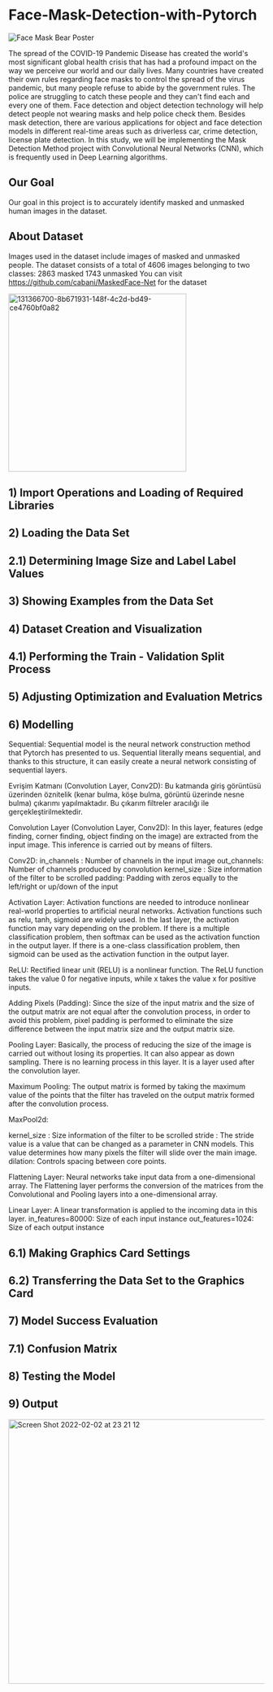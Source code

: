 # Face-Mask-Detection-with-Pytorch

![Face Mask Bear Poster](https://user-images.githubusercontent.com/45899874/157345720-e5d60681-3bb8-4e0b-93c1-5ffb20387a95.png)


The spread of the COVID-19 Pandemic Disease has created the world's most significant global health crisis that has had a profound impact on the way we perceive our world and our daily lives. Many countries have created their own rules regarding face masks to control the spread of the virus pandemic, but many people refuse to abide by the government rules. The police are struggling to catch these people and they can't find each and every one of them. Face detection and object detection technology will help detect people not wearing masks and help police check them. Besides mask detection, there are various applications for object and face detection models in different real-time areas such as driverless car, crime detection, license plate detection. In this study, we will be implementing the Mask Detection Method project with Convolutional Neural Networks (CNN), which is frequently used in Deep Learning algorithms.
## Our Goal
Our goal in this project is to accurately identify masked and unmasked human images in the dataset.
## About Dataset
Images used in the dataset include images of masked and unmasked people. The dataset consists of a total of 4606 images belonging to two classes:
2863 masked
1743 unmasked
You can visit https://github.com/cabani/MaskedFace-Net for the dataset

<img width="350" alt="131366700-8b671931-148f-4c2d-bd49-ce4760bf0a82" src="https://user-images.githubusercontent.com/45899874/152232000-89e3ba1c-f7a0-4f13-adff-a0406f6cf7f2.png">

## 1) Import Operations and Loading of Required Libraries
## 2) Loading the Data Set
## 2.1) Determining Image Size and Label Label Values
## 3) Showing Examples from the Data Set
## 4) Dataset Creation and Visualization
## 4.1) Performing the Train - Validation Split Process
## 5) Adjusting Optimization and Evaluation Metrics
## 6) Modelling
Sequential: Sequential model is the neural network construction method that Pytorch has presented to us. Sequential literally means sequential, and thanks to this structure, it can easily create a neural network consisting of sequential layers.

Evrişim Katmanı (Convolution Layer, Conv2D): Bu katmanda giriş görüntüsü üzerinden öznitelik (kenar bulma, köşe bulma, görüntü üzerinde nesne bulma) çıkarımı yapılmaktadır. Bu çıkarım filtreler aracılığı ile gerçekleştirilmektedir.

Convolution Layer (Convolution Layer, Conv2D): In this layer, features (edge finding, corner finding, object finding on the image) are extracted from the input image. This inference is carried out by means of filters.

Conv2D:
in_channels : Number of channels in the input image
out_channels: Number of channels produced by convolution
kernel_size : Size information of the filter to be scrolled
padding: Padding with zeros equally to the left/right or up/down of the input

Activation Layer: Activation functions are needed to introduce nonlinear real-world properties to artificial neural networks. Activation functions such as relu, tanh, sigmoid are widely used. In the last layer, the activation function may vary depending on the problem. If there is a multiple classification problem, then softmax can be used as the activation function in the output layer. If there is a one-class classification problem, then sigmoid can be used as the activation function in the output layer.

ReLU: Rectified linear unit (RELU) is a nonlinear function. The ReLU function takes the value 0 for negative inputs, while x takes the value x for positive inputs.

Adding Pixels (Padding): Since the size of the input matrix and the size of the output matrix are not equal after the convolution process, in order to avoid this problem, pixel padding is performed to eliminate the size difference between the input matrix size and the output matrix size.

Pooling Layer: Basically, the process of reducing the size of the image is carried out without losing its properties. It can also appear as down sampling. There is no learning process in this layer. It is a layer used after the convolution layer.

Maximum Pooling: The output matrix is formed by taking the maximum value of the points that the filter has traveled on the output matrix formed after the convolution process.

MaxPool2d:

kernel_size : Size information of the filter to be scrolled
stride : The stride value is a value that can be changed as a parameter in CNN models. This value determines how many pixels the filter will slide over the main image.
dilation: Controls spacing between core points.

Flattening Layer: Neural networks take input data from a one-dimensional array. The Flattening layer performs the conversion of the matrices from the Convolutional and Pooling layers into a one-dimensional array.

Linear Layer: A linear transformation is applied to the incoming data in this layer.
in_features=80000: Size of each input instance
out_features=1024: Size of each output instance
## 6.1) Making Graphics Card Settings
## 6.2) Transferring the Data Set to the Graphics Card
## 7) Model Success Evaluation
## 7.1) Confusion Matrix
## 8) Testing the Model
## 9) Output
<img width="520" alt="Screen Shot 2022-02-02 at 23 21 12" src="https://user-images.githubusercontent.com/45899874/152232566-b33f67f9-350e-4603-8a91-b5429d584380.png">
